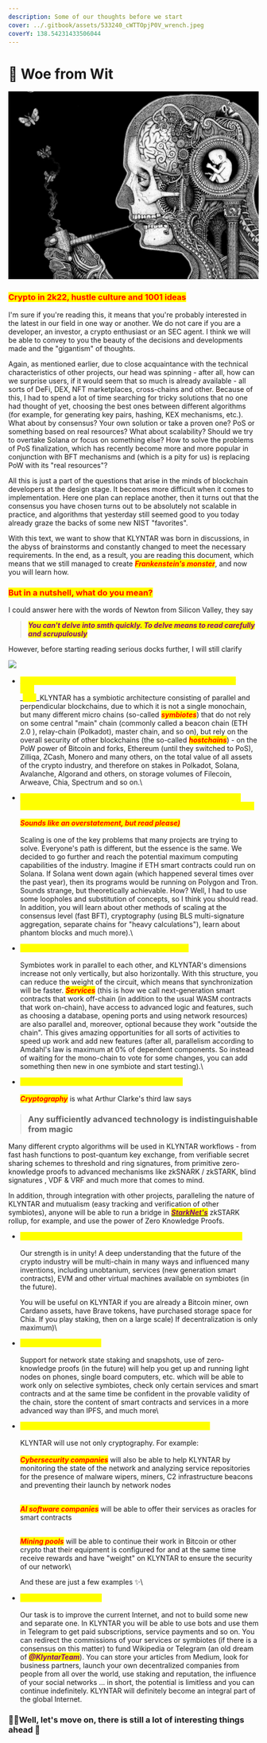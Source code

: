 ```yaml
---
description: Some of our thoughts before we start
cover: ../.gitbook/assets/533240_cWTTOpjP0V_wrench.jpeg
coverY: 138.54231433506044
---
```


# 🧠 Woe from Wit

![](../.gitbook/assets/cb0586c52d9c39c873e43de91c59c39c.jpg)

### <mark style="color:red;">Crypto in 2k22, hustle culture and 1001 ideas</mark>

I'm sure if you're reading this, it means that you're probably interested in the latest in our field in one way or another. We do not care if you are a developer, an investor, a crypto enthusiast or an SEC agent. I think we will be able to convey to you the beauty of the decisions and developments made and the "gigantism" of thoughts.

Again, as mentioned earlier, due to close acquaintance with the technical characteristics of other projects, our head was spinning - after all, how can we surprise users, if it would seem that so much is already available - all sorts of DeFi, DEX, NFT marketplaces, cross-chains and other. Because of this, I had to spend a lot of time searching for tricky solutions that no one had thought of yet, choosing the best ones between different algorithms (for example, for generating key pairs, hashing, KEX mechanisms, etc.). What about by consensus? Your own solution or take a proven one? PoS or something based on real resources? What about scalability? Should we try to overtake Solana or focus on something else? How to solve the problems of PoS finalization, which has recently become more and more popular in conjunction with BFT mechanisms and (which is a pity for us) is replacing PoW with its "real resources"?

All this is just a part of the questions that arise in the minds of blockchain developers at the design stage. It becomes more difficult when it comes to implementation. Here one plan can replace another, then it turns out that the consensus you have chosen turns out to be absolutely not scalable in practice, and algorithms that yesterday still seemed good to you today already graze the backs of some new NIST "favorites".

With this text, we want to show that KLYNTAR was born in discussions, in the abyss of brainstorms and constantly changed to meet the necessary requirements. In the end, as a result, you are reading this document, which means that we still managed to create _<mark style="color:red;">**Frankenstein's monster**</mark>_, and now you will learn how.

### <mark style="color:red;">But in a nutshell, what do you mean?</mark>

I could answer here with the words of Newton from Silicon Valley, they say

> _<mark style="color:purple;">**You can't delve into smth quickly. To delve means to read carefully and scrupulously**</mark>_

However, before starting reading serious docks further, I will still clarify

![](https://readme-typing-svg.herokuapp.com/?font=Major+Mono+Display\&size=44\&color=C20000\&vCenter=true\&width=450\&lines=Klyntar+is+...)

* _<mark style="color:yellow;">**A project that relies on the security of the entire crypto industry**</mark>_\
  _<mark style="color:yellow;">****</mark>_\
  _<mark style="color:yellow;">****</mark>_KLYNTAR has a symbiotic architecture consisting of parallel and perpendicular blockchains, due to which it is not a single monochain, but many different micro chains (so-called _<mark style="color:red;">**symbiotes**</mark>_) that do not rely on some central "main" chain (commonly called a beacon chain (ETH 2.0 ), relay-chain (Polkadot), master chain, and so on), but rely on the overall security of other blockchains (the so-called _<mark style="color:red;">**hostchains**</mark>_) - on the PoW power of Bitcoin and forks, Ethereum (until they switched to PoS), Zilliqa, ZCash, Monero and many others, on the total value of all assets of the crypto industry, and therefore on stakes in Polkadot, Solana, Avalanche, Algorand and others, on storage volumes of Filecoin, Arweave, Chia, Spectrum and so on.\

* _<mark style="color:yellow;">**A project that has the maximum theoretically possible speed and relies on the speed of all blockchains (yes, more than Solana or TON)**</mark>_\
  \
  _<mark style="color:red;">**Sounds like an overstatement, but read please)**</mark>_\
  \
  Scaling is one of the key problems that many projects are trying to solve. Everyone's path is different, but the essence is the same. We decided to go further and reach the potential maximum computing capabilities of the industry. Imagine if ETH smart contracts could run on Solana. If Solana went down again (which happened several times over the past year), then its programs would be running on Polygon and Tron. Sounds strange, but theoretically achievable. How? Well, I had to use some loopholes and substitution of concepts, so I think you should read. In addition, you will learn about other methods of scaling at the consensus level (fast BFT), cryptography (using BLS multi-signature aggregation, separate chains for "heavy calculations"), learn about phantom blocks and much more).\

* _<mark style="color:yellow;">**The project with the maximum level of parallelism**</mark>_\
  \
  Symbiotes work in parallel to each other, and KLYNTAR's dimensions increase not only vertically, but also horizontally. With this structure, you can reduce the weight of the circuit, which means that synchronization will be faster. _<mark style="color:red;">**Services**</mark>_ (this is how we call next-generation smart contracts that work off-chain (in addition to the usual WASM contracts that work on-chain), have access to advanced logic and features, such as choosing a database, opening ports and using network resources) are also parallel and, moreover, optional because they work "outside the chain". This gives amazing opportunities for all sorts of activities to speed up work and add new features (after all, parallelism according to Amdahl's law is maximum at 0% of dependent components. So instead of waiting for the mono-chain to vote for some changes, you can add something then new in one symbiote and start testing).\

* _<mark style="color:yellow;">**A project that has a "crypto" prefix for a reason**</mark>_\
  \
  _<mark style="color:red;">**Cryptography**</mark>_ is what Arthur Clarke's third law says

> ### **Any sufficiently advanced technology is indistinguishable from magic**

Many different crypto algorithms will be used in KLYNTAR workflows - from fast hash functions to post-quantum key exchange, from verifiable secret sharing schemes to threshold and ring signatures, from primitive zero-knowledge proofs to advanced mechanisms like zkSNARK / zkSTARK, blind signatures , VDF & VRF and much more that comes to mind.

In addition, through integration with other projects, paralleling the nature of KLYNTAR and mutualism (easy tracking and verification of other symbiotes), anyone will be able to run a bridge in [_<mark style="color:purple;">**StarkNet's**</mark>_](https://starkware.co/starknet/) zkSTARK rollup, for example, and use the power of Zero Knowledge Proofs.

*   _<mark style="color:yellow;">**A project that supports a multi-chain future and multi-chain logic**</mark>_\
    \
    Our strength is in unity! A deep understanding that the future of the crypto industry will be multi-chain in many ways and influenced many inventions, including unobtanium, services (new generation smart contracts), EVM and other virtual machines available on symbiotes (in the future).

    You will be useful on KLYNTAR if you are already a Bitcoin miner, own Cardano assets, have Brave tokens, have purchased storage space for Chia. If you play staking, then on a large scale) If decentralization is only maximum)\

* _<mark style="color:yellow;">**Benefit from any device**</mark>_\
  \
  Support for network state staking and snapshots, use of zero-knowledge proofs (in the future) will help you get up and running light nodes on phones, single board computers, etc. which will be able to work only on selective symbiotes, check only certain services and smart contracts and at the same time be confident in the provable validity of the chain, store the content of smart contracts and services in a more advanced way than IPFS, and much more\

*   _<mark style="color:yellow;">**Science and technologies is the foundation of KLYNTAR**</mark>_\
    \
    KLYNTAR will use not only cryptography. For example:\
    \
    _<mark style="color:red;">**Cybersecurity companies**</mark>_ will also be able to help KLYNTAR by monitoring the state of the network and analyzing service repositories for the presence of malware wipers, miners, C2 infrastructure beacons and preventing their launch by network nodes

    \
    _<mark style="color:red;">**AI software companies**</mark>_ will be able to offer their services as oracles for smart contracts

    \
    _<mark style="color:red;">**Mining pools**</mark>_ will be able to continue their work in Bitcoin or other crypto that their equipment is configured for and at the same time receive rewards and have "weight" on KLYNTAR to ensure the security of our network\


    And these are just a few examples ✨\

* _<mark style="color:yellow;">**Web3 took a wrong turn**</mark>_\
  \
  Our task is to improve the current Internet, and not to build some new and separate one. In KLYNTAR you will be able to use bots and use them in Telegram to get paid subscriptions, service payments and so on. You can redirect the commissions of your services or symbiotes (if there is a consensus on this matter) to fund Wikipedia or Telegram (an old dream of _<mark style="color:purple;">**@KlyntarTeam**</mark>_). You can store your articles from Medium, look for business partners, launch your own decentralized companies from people from all over the world, use staking and reputation, the influence of your social networks ... in short, the potential is limitless and you can continue indefinitely. KLYNTAR will definitely become an integral part of the global Internet.

### 👨‍🚀Well, let's move on, there is still a lot of interesting things ahead 🤖
